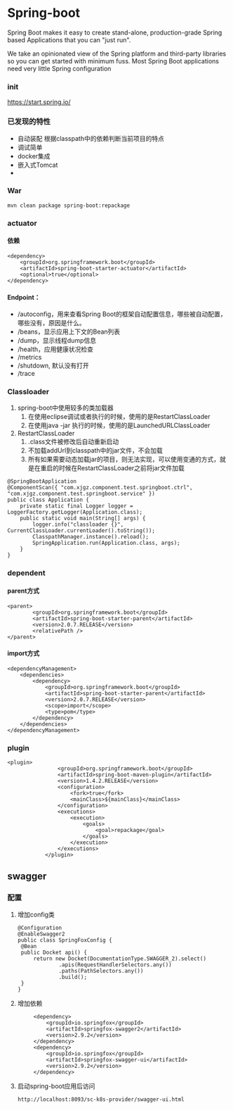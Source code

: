 Spring-boot
===================
Spring Boot makes it easy to create stand-alone, production-grade Spring based Applications that you can "just run".

We take an opinionated view of the Spring platform and third-party libraries so you can get started with minimum fuss. Most Spring Boot applications need very little Spring configuration

### init
https://start.spring.io/

### 已发现的特性

+ 自动装配
	根据classpath中的依赖判断当前项目的特点
+ 调试简单
+ docker集成
+ 嵌入式Tomcat
+ 

### War

```
mvn clean package spring-boot:repackage
```



### actuator
#### 依赖

```
<dependency>
	<groupId>org.springframework.boot</groupId>
	<artifactId>spring-boot-starter-actuator</artifactId>
	<optional>true</optional>
</dependency>

```
#### Endpoint：

+ /autoconfig，用来查看Spring Boot的框架自动配置信息，哪些被自动配置，哪些没有，原因是什么。
+ /beans，显示应用上下文的Bean列表
+ /dump，显示线程dump信息
+ /health，应用健康状况检查
+ /metrics
+ /shutdown, 默认没有打开
+ /trace

### Classloader

1. spring-boot中使用较多的类加载器 
   1.  在使用eclipse调试或者执行的时候，使用的是RestartClassLoader 
   2. 在使用java -jar 执行的时候，使用的是LaunchedURLClassLoader
2. RestartClassLoader 
   1.  .class文件被修改后自动重新启动
   2.  不加载addUrl到classpath中的jar文件，不会加载 
   3. 所有如果需要动态加载jar的项目，则无法实现，可以使用变通的方式，就是在重启的时候在RestartClassLoader之前将jar文件加载

```
@SpringBootApplication
@ComponentScan({ "com.xjgz.component.test.springboot.ctrl", "com.xjgz.component.test.springboot.service" })
public class Application {
    private static final Logger logger = LoggerFactory.getLogger(Application.class);
    public static void main(String[] args) {
        logger.info("classloader {}", CurrentClassLoader.currentLoader().toString());
        ClasspathManager.instance().reload();
        SpringApplication.run(Application.class, args);
    }
}
```

### dependent



#### parent方式

```
<parent>
		<groupId>org.springframework.boot</groupId>
		<artifactId>spring-boot-starter-parent</artifactId>
		<version>2.0.7.RELEASE</version>
		<relativePath />
</parent>
```



#### import方式

	<dependencyManagement>
		<dependencies>
			<dependency>
				<groupId>org.springframework.boot</groupId>
				<artifactId>spring-boot-starter-parent</artifactId>
				<version>2.0.7.RELEASE</version>
				<scope>import</scope>
				<type>pom</type>
			</dependency>
		</dependencies>
	</dependencyManagement>

### plugin

```
<plugin>
				<groupId>org.springframework.boot</groupId>
				<artifactId>spring-boot-maven-plugin</artifactId>
				<version>1.4.2.RELEASE</version>
				<configuration>
					<fork>true</fork>
					<mainClass>${mainClass}</mainClass>
				</configuration>
				<executions>
					<execution>
						<goals>
							<goal>repackage</goal>
						</goals>
					</execution>
				</executions>
			</plugin>
```



## swagger

### 配置

1. 增加config类

   ```
   @Configuration
   @EnableSwagger2
   public class SpringFoxConfig {
   	@Bean
   	public Docket api() {
   		return new Docket(DocumentationType.SWAGGER_2).select()
   				.apis(RequestHandlerSelectors.any())
   				.paths(PathSelectors.any())
   				.build();
   	}
   }
   ```

2. 增加依赖

   ```
   		<dependency>
   			<groupId>io.springfox</groupId>
   			<artifactId>springfox-swagger2</artifactId>
   			<version>2.9.2</version>
   		</dependency>
   		<dependency>
   			<groupId>io.springfox</groupId>
   			<artifactId>springfox-swagger-ui</artifactId>
   			<version>2.9.2</version>
   		</dependency>
   ```

3. 启动spring-boot应用后访问

   ```
   http://localhost:8093/sc-k8s-provider/swagger-ui.html
   ```

   